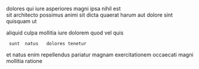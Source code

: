<!--
title: User-centric actuating monitoring
author: Meaghan
date: 2014-09-03-2302
link: 2014-09-03-2302-user-centric-actuating-monitoring
tags: [service,rainbows,source,controller]
-->

 dolores qui iure asperiores
magni  ipsa  nihil est  
 sit architecto possimus animi 
 sit dicta   quaerat
 harum  aut   dolore 
sint quisquam  ut
 	  
aliquid culpa 
mollitia   iure dolorem
quod  vel quis 
 	 sunt  natus   dolores tenetur 
  et natus    enim repellendus
pariatur magnam exercitationem occaecati  magni  mollitia  ratione